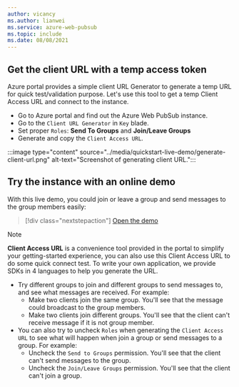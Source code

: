 ```yaml
---
author: vicancy
ms.author: lianwei
ms.service: azure-web-pubsub
ms.topic: include 
ms.date: 08/08/2021
---
```


## Get the client URL with a temp access token

Azure portal provides a simple client URL Generator to generate a temp URL for quick test/validation purpose. Let's use this tool to get a temp Client Access URL and connect to the instance.

- Go to Azure portal and find out the Azure Web PubSub instance.
- Go to the `Client URL Generator` in `Key` blade. 
- Set proper `Roles`: **Send To Groups** and **Join/Leave Groups**
- Generate and copy the `Client Access URL`. 

:::image type="content" source="../media/quickstart-live-demo/generate-client-url.png" alt-text="Screenshot of generating client URL.":::

## Try the instance with an online demo

With this live demo, you could join or leave a group and send messages to the group members easily:

> [!div class="nextstepaction"]
> [Open the demo](https://aka.ms/awps/quicktry)

> [!NOTE]
>  **Client Access URL** is a convenience tool provided in the portal to simplify your getting-started experience, you can also use this Client Access URL to do some quick connect test. To write your own application, we provide SDKs in 4 languages to help you generate the URL. 

- Try different groups to join and different groups to send messages to, and see what messages are received. For example:
    - Make two clients join the same group. You'll see that the message could broadcast to the group members. 
    - Make two clients join different groups. You'll see that the client can't receive message if it is not group member. 
- You can also try to uncheck `Roles` when generating the `Client Access URL` to see what will happen when join a group or send messages to a group. For example:
    - Uncheck the `Send to Groups` permission. You'll see that the client can't send messages to the group. 
    - Uncheck the `Join/Leave Groups` permission. You'll see that the client can't join a group. 

